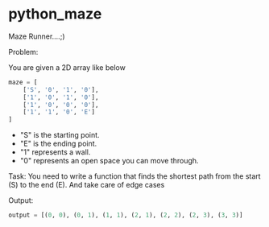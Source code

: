 # python_maze
Maze Runner....;)

Problem:

You are given a 2D array like below

```python
maze = [
    ['S', '0', '1', '0'],
    ['1', '0', '1', '0'],
    ['1', '0', '0', '0'],
    ['1', '1', '0', 'E']
]
```
- "S" is the starting point.
- "E" is the ending point.
- "1" represents a wall.
- "0" represents an open space you can move through.

Task:
You need to write a function that finds the shortest path from the start (S) to the end (E).
And take care of edge cases

Output:
```python
output = [(0, 0), (0, 1), (1, 1), (2, 1), (2, 2), (2, 3), (3, 3)]
```
